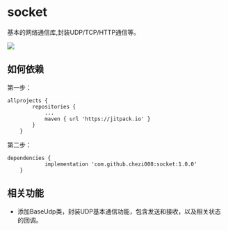 # socket
基本的网络通信库,封装UDP/TCP/HTTP通信等。

[![](https://jitpack.io/v/chezi008/socket.svg)](https://jitpack.io/#chezi008/socket)

## 如何依赖
第一步：
```
allprojects {
		repositories {
			...
			maven { url 'https://jitpack.io' }
		}
	}
```
第二步：
```
dependencies {
	        implementation 'com.github.chezi008:socket:1.0.0'
	}
```
## 相关功能
- 添加BaseUdp类，封装UDP基本通信功能，包含发送和接收，以及相关状态的回调。